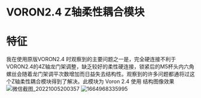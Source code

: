 # VORON2.4 Z轴柔性耦合模块
# 特征
我在使用原版VORON2.4 时观察到的主要问题之一是，完全硬连接不利于VORON2.4的4Z轴龙门架调整，缺乏较好的柔性硬连接，锁紧后的M5杯头内六角螺丝会随着龙门架调平次数增加而日益失去结构性。观察到的许多问题都通将过这个Z轴柔性耦合模块得到了解决。此模块为 Voron 2.4 使用
结构图像效果
![微信截图_20221005200357](https://user-images.githubusercontent.com/92136903/194059912-fa86ce8d-dcd1-49b8-a5af-bea3e4708416.png)
![1664968335995](https://user-images.githubusercontent.com/92136903/194059936-1ca99f86-8518-46d2-88f2-a1e535af5468.jpg)
